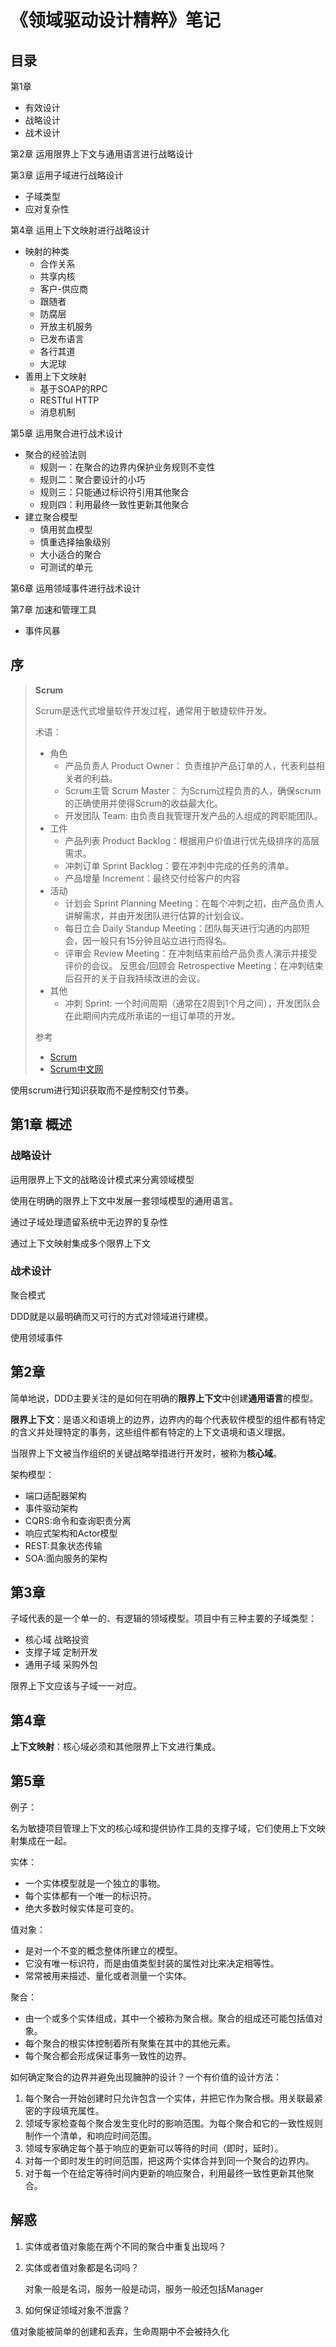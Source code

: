 # 《领域驱动设计精粹》笔记

## 目录

第1章

- 有效设计
- 战略设计
- 战术设计

第2章 运用限界上下文与通用语言进行战略设计

第3章 运用子域进行战略设计

- 子域类型
- 应对复杂性

第4章 运用上下文映射进行战略设计

- 映射的种类
  - 合作关系
  - 共享内核
  - 客户-供应商
  - 跟随者
  - 防腐层
  - 开放主机服务
  - 已发布语言
  - 各行其道
  - 大泥球
- 善用上下文映射
  - 基于SOAP的RPC
  - RESTful HTTP
  - 消息机制

第5章 运用聚合进行战术设计

- 聚合的经验法则
  - 规则一：在聚合的边界内保护业务规则不变性
  - 规则二：聚合要设计的小巧
  - 规则三：只能通过标识符引用其他聚合
  - 规则四：利用最终一致性更新其他聚合
- 建立聚合模型
  - 慎用贫血模型
  - 慎重选择抽象级别
  - 大小适合的聚合
  - 可测试的单元

第6章 运用领域事件进行战术设计

第7章 加速和管理工具

- 事件风暴

## 序

>  **Scrum**
>
> Scrum是迭代式增量软件开发过程，通常用于敏捷软件开发。
>
> 术语：
>
> - 角色
>   - 产品负责人 Product Owner： 负责维护产品订单的人，代表利益相关者的利益。
>   - Scrum主管 Scrum Master： 为Scrum过程负责的人，确保scrum的正确使用并使得Scrum的收益最大化。
>   - 开发团队 Team: 由负责自我管理开发产品的人组成的跨职能团队。
> - 工件
>   - 产品列表 Product Backlog：根据用户价值进行优先级排序的高层需求。
>   - 冲刺订单 Sprint Backlog：要在冲刺中完成的任务的清单。
>   - 产品增量 Increment：最终交付给客户的内容
> - 活动
>   - 计划会 Sprint Planning Meeting：在每个冲刺之初，由产品负责人讲解需求，并由开发团队进行估算的计划会议。
>   - 每日立会 Daily Standup Meeting：团队每天进行沟通的内部短会，因一般只有15分钟且站立进行而得名。
>   - 评审会 Review Meeting：在冲刺结束前给产品负责人演示并接受评价的会议。
>     反思会/回顾会 Retrospective Meeting：在冲刺结束后召开的关于自我持续改进的会议。
> - 其他
>   - 冲刺 Sprint: 一个时间周期（通常在2周到1个月之间），开发团队会在此期间内完成所承诺的一组订单项的开发。
>
> 参考
>
> - [Scrum](https://baike.baidu.com/item/Scrum)
> - [Scrum中文网](http://www.scrumcn.com/agile/scrum-knowledge-library/scrum.html)

使用scrum进行知识获取而不是控制交付节奏。

## 第1章 概述

### 战略设计

运用限界上下文的战略设计模式来分离领域模型

使用在明确的限界上下文中发展一套领域模型的通用语言。

通过子域处理遗留系统中无边界的复杂性

通过上下文映射集成多个限界上下文

### 战术设计

聚合模式

DDD就是以最明确而又可行的方式对领域进行建模。

使用领域事件

## 第2章

简单地说，DDD主要关注的是如何在明确的**限界上下文**中创建**通用语言**的模型。

**限界上下文**：是语义和语境上的边界，边界内的每个代表软件模型的组件都有特定的含义并处理特定的事务，这些组件都有特定的上下文语境和语义理据。

当限界上下文被当作组织的关键战略举措进行开发时，被称为**核心域**。

架构模型：

- 端口适配器架构
- 事件驱动架构
- CQRS:命令和查询职责分离
- 响应式架构和Actor模型
- REST:具象状态传输
- SOA:面向服务的架构

## 第3章

子域代表的是一个单一的、有逻辑的领域模型。项目中有三种主要的子域类型：

- 核心域 战略投资
- 支撑子域 定制开发
- 通用子域 采购外包

限界上下文应该与子域一一对应。

## 第4章

**上下文映射**：核心域必须和其他限界上下文进行集成。

## 第5章

例子：

名为敏捷项目管理上下文的核心域和提供协作工具的支撑子域，它们使用上下文映射集成在一起。

实体：

- 一个实体模型就是一个独立的事物。
- 每个实体都有一个唯一的标识符。
- 绝大多数时候实体是可变的。

值对象：

- 是对一个不变的概念整体所建立的模型。
- 它没有唯一标识符，而是由值类型封装的属性对比来决定相等性。
- 常常被用来描述、量化或者测量一个实体。

聚合：

- 由一个或多个实体组成，其中一个被称为聚合根。聚合的组成还可能包括值对象。
- 每个聚合的根实体控制着所有聚集在其中的其他元素。
- 每个聚合都会形成保证事务一致性的边界。

如何确定聚合的边界并避免出现臃肿的设计？一个有价值的设计方法：

1. 每个聚合一开始创建时只允许包含一个实体，并把它作为聚合根。用关联最紧密的字段填充属性。
2. 领域专家检查每个聚合发生变化时的影响范围。为每个聚合和它的一致性规则制作一个清单，和响应时间范围。
3. 领域专家确定每个基于响应的更新可以等待的时间（即时，延时）。
4. 对每一个即时发生的时间范围，把这两个实体合并到同一个聚合的边界内。
5. 对于每一个在给定等待时间内更新的响应聚合，利用最终一致性更新其他聚合。

## 解惑

1. 实体或者值对象能在两个不同的聚合中重复出现吗？

2. 实体或者值对象都是名词吗？

   对象一般是名词，服务一般是动词，服务一般还包括Manager

3. 如何保证领域对象不泄露？



值对象能被简单的创建和丢弃，生命周期中不会被持久化